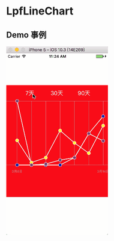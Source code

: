 # LpfLineChart
## Demo 事例
![image](https://github.com/lpfRoc/LpfLineChart/blob/master/LpfLineChart/LpfLineChart/screen/recodescreen.gif)
